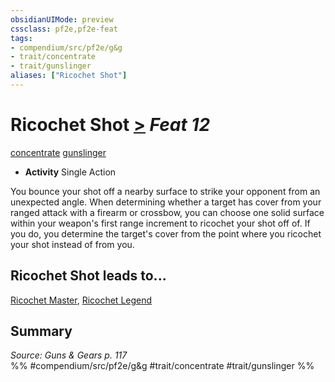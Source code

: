 ```yaml
---
obsidianUIMode: preview
cssclass: pf2e,pf2e-feat
tags:
- compendium/src/pf2e/g&g
- trait/concentrate
- trait/gunslinger
aliases: ["Ricochet Shot"]
---
```

# Ricochet Shot  [>](../../Rules/core-rulebook/chapter-9-playing-the-game.md#Actions "Single Action") *Feat 12*  
[concentrate](../../Rules/traits/concentrate.md)  [gunslinger](../../Rules/traits/gunslinger-g-g.md)  

- **Activity** Single Action

You bounce your shot off a nearby surface to strike your opponent from an unexpected angle. When determining whether a target has cover from your ranged attack with a firearm or crossbow, you can choose one solid surface within your weapon's first range increment to ricochet your shot off of. If you do, you determine the target's cover from the point where you ricochet your shot instead of from you.

## Ricochet Shot leads to...

[Ricochet Master](ricochet-master-g-g.md), [Ricochet Legend](ricochet-legend-g-g.md)

## Summary

*Source: Guns & Gears p. 117*  
%% #compendium/src/pf2e/g&g #trait/concentrate #trait/gunslinger %%